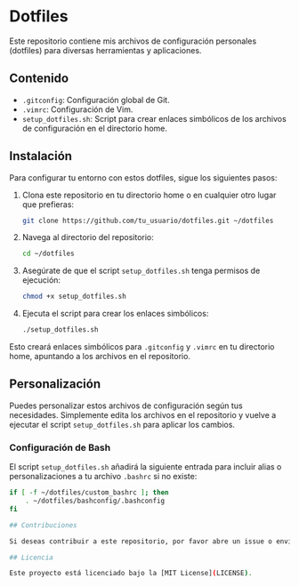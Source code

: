 # Dotfiles

Este repositorio contiene mis archivos de configuración personales (dotfiles) para diversas herramientas y aplicaciones.

## Contenido

- `.gitconfig`: Configuración global de Git.
- `.vimrc`: Configuración de Vim.
- `setup_dotfiles.sh`: Script para crear enlaces simbólicos de los archivos de configuración en el directorio home.

## Instalación

Para configurar tu entorno con estos dotfiles, sigue los siguientes pasos:

1. Clona este repositorio en tu directorio home o en cualquier otro lugar que prefieras:

    ```sh
    git clone https://github.com/tu_usuario/dotfiles.git ~/dotfiles
    ```

2. Navega al directorio del repositorio:

    ```sh
    cd ~/dotfiles
    ```

3. Asegúrate de que el script `setup_dotfiles.sh` tenga permisos de ejecución:

    ```sh
    chmod +x setup_dotfiles.sh
    ```

4. Ejecuta el script para crear los enlaces simbólicos:

    ```sh
    ./setup_dotfiles.sh
    ```

Esto creará enlaces simbólicos para `.gitconfig` y `.vimrc` en tu directorio home, apuntando a los archivos en el repositorio.

## Personalización

Puedes personalizar estos archivos de configuración según tus necesidades. Simplemente edita los archivos en el repositorio y vuelve a ejecutar el script `setup_dotfiles.sh` para aplicar los cambios.

### Configuración de Bash

El script `setup_dotfiles.sh` añadirá la siguiente entrada para incluir alias o personalizaciones a tu archivo `.bashrc` si no existe:

```sh
if [ -f ~/dotfiles/custom_bashrc ]; then
    . ~/dotfiles/bashconfig/.bashconfig
fi

## Contribuciones

Si deseas contribuir a este repositorio, por favor abre un issue o envía un pull request con tus cambios.

## Licencia

Este proyecto está licenciado bajo la [MIT License](LICENSE).